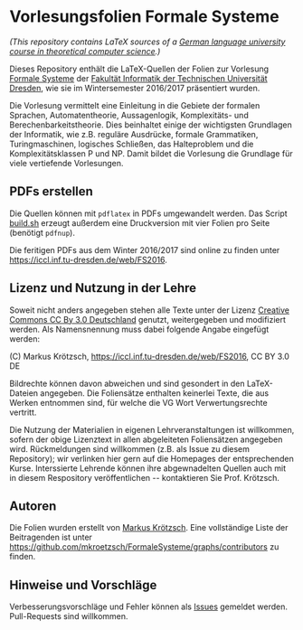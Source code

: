Vorlesungsfolien Formale Systeme
================================

*(This repository contains LaTeX sources of a
[German language university course in theoretical computer science](https://iccl.inf.tu-dresden.de/web/Formale_Systeme_(WS2016)/en).)*

Dieses Repository enthält die LaTeX-Quellen der Folien zur Vorlesung [Formale Systeme](https://iccl.inf.tu-dresden.de/web/Formale_Systeme_(WS2016))
der [Fakultät Informatik der Technischen Universität Dresden](https://tu-dresden.de/ing/informatik), wie sie im
Wintersemester 2016/2017 präsentiert wurden.

Die Vorlesung vermittelt eine Einleitung in die Gebiete der formalen Sprachen, Automatentheorie,
Aussagenlogik, Komplexitäts- und Berechenbarkeitstheorie. Dies beinhaltet einige der wichtigsten Grundlagen der
Informatik, wie z.B. reguläre Ausdrücke, formale Grammatiken, Turingmaschinen, logisches Schließen,
das Halteproblem und die Komplexitätsklassen P und NP.
Damit bildet die Vorlesung die Grundlage für viele vertiefende Vorlesungen.

PDFs erstellen
--------------

Die Quellen können mit ```pdflatex``` in PDFs umgewandelt werden. Das Script
[build.sh](https://github.com/mkroetzsch/FormaleSysteme/blob/master/WS2016/Vorlesungen/build.sh)
erzeugt außerdem eine Druckversion mit vier Folien pro Seite (benötigt ```pdfnup```).

Die feritigen PDFs aus dem Winter 2016/2017 sind online zu finden unter https://iccl.inf.tu-dresden.de/web/FS2016.

Lizenz und Nutzung in der Lehre
-------------------------------

Soweit nicht anders angegeben stehen alle Texte unter der Lizenz 
[Creative Commons CC By 3.0 Deutschland](https://creativecommons.org/licenses/by/3.0/de/) genutzt, weitergegeben
und modifiziert werden. Als Namensnennung muss dabei folgende Angabe eingefügt werden:

(C) Markus Krötzsch, https://iccl.inf.tu-dresden.de/web/FS2016, CC BY 3.0 DE

Bildrechte können davon abweichen und sind gesondert in den LaTeX-Dateien angegeben.
Die Foliensätze enthalten keinerlei Texte, die aus Werken entnommen sind, für welche die VG Wort Verwertungsrechte vertritt.

Die Nutzung der Materialien in eigenen Lehrveranstaltungen ist willkommen, sofern der obige Lizenztext
in allen abgeleiteten Foliensätzen angegeben wird. Rückmeldungen sind willkommen (z.B. als Issue zu diesem
Repository); wir verlinken hier gern auf die Homepages der entsprechenden Kurse. Interssierte Lehrende können
ihre abgewnadelten Quellen auch mit in diesem Respository veröffentlichen -- kontaktieren Sie Prof. Krötzsch.

Autoren
-------

Die Folien wurden erstellt von [Markus Krötzsch](https://iccl.inf.tu-dresden.de/web/Markus_Krötzsch).
Eine vollständige Liste der Beitragenden ist unter https://github.com/mkroetzsch/FormaleSysteme/graphs/contributors
zu finden.

Hinweise und Vorschläge
-----------------------

Verbesserungsvorschläge und Fehler können als [Issues](https://github.com/mkroetzsch/FormaleSysteme/issues) gemeldet
werden. Pull-Requests sind willkommen.

